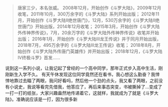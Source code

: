 > 唐家三少，本名张威。
> 2008年12月，开始创作《斗罗大陆》，2009年12月收笔，2011年10月，300万余字的《斗罗大陆》系列开始出版；
> 2012年11月，开始创作《斗罗大陆II绝世唐门》，12月，530万余字的《斗罗大陆II绝世唐门》开始出版，2014年12月收笔；
> 2015年3月，开始创作《斗罗大陆外传神界传说》，7月，20余万字的《斗罗大陆外传神界传说》收笔并开始出版；
> 2016年1月，开始创作《斗罗大陆Ⅲ龙王传说》并于同月开始出版，2018年7月，495万余字的《斗罗大陆Ⅲ龙王传说》收笔；
> 2018年8月，开始创作《斗罗大陆外传唐门英雄传》并开始出版；
> 2018年12月，《斗罗大陆Ⅳ终极斗罗》首发......

说到这一系列小说，让我记起了曾经的一个高中同学，那年正式步入高中生活，刚刚新生入学不久。
有天午休发现这位同学竟然还在看书，我心想这么勤奋？我悻悻地靠过去瞄了两眼，我问好看吗，然后他一个劲的点头，我又看了两眼，之前没有小说史，我说等看完先借我，他答应了，再后来事态突变，书被撕掉了...变成了一打一打的纸张，大家兴趣盎然地传递着它，这就样，我就成为了就是《斗罗大陆》。准确说应该是一打，因为很多新